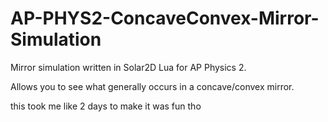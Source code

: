 # AP-PHYS2-ConcaveConvex-Mirror-Simulation
Mirror simulation written in Solar2D Lua for AP Physics 2.

Allows you to see what generally occurs in a concave/convex mirror.

this took me like 2 days to make it was fun tho
